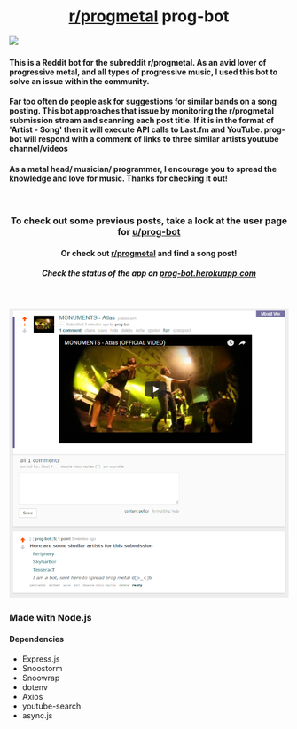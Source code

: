 <h1 align="center"><a href="https://www.reddit.com/r/progmetal/">r/progmetal</a> prog-bot</h1>
<img src=https://heroku-badge.herokuapp.com/?app=prog-bot>

<h4 >This is a Reddit bot for the subreddit r/progmetal. As an avid lover of progressive metal, and all types of progressive music, I used this bot to solve an issue within the community. </h4>
<h4 >Far too often do people ask for suggestions for similar bands on a song posting. This bot approaches that issue by monitoring the r/progmetal submission stream and scanning each post title. If it is in the format of 'Artist - Song' then it will execute API calls to Last.fm and YouTube. <bold>prog-bot</bold> will respond with a comment of links to three similar artists youtube channel/videos</h4>
<h4 >As a metal head/ musician/ programmer, I encourage you to spread the knowledge and love for music. Thanks for checking it out!</h4>
<br>

<h3 align="center"> To check out some previous posts, take a look at the user page for <bold><a href="https://www.reddit.com/user/prog-bot/">u/prog-bot</a></bold></h3>


<h4 align="center"> Or check out <a href="https://www.reddit.com/r/progmetal/">r/progmetal</a> and find a song post!</h4>
<h5 align="center">Check the status of the app on <a href='https://prog-bot.herokuapp.com/'>prog-bot.herokuapp.com</a></h5>

<br>
<p align="center">
    <img src="/example1.png"/>
</p>
<div style="margin: auto">
    <h3>Made with Node.js</h3>
    <h4>Dependencies</h4>
    <ul>
        <li>
            Express.js
        </li>
        <li>
            Snoostorm
        </li>
        <li>
            Snoowrap
        </li>
        <li>
            dotenv
        </li>
        <li>
            Axios
        </li>
        <li>
            youtube-search
        </li>
        <li>
            async.js
        </li>
    </ul>
</div>